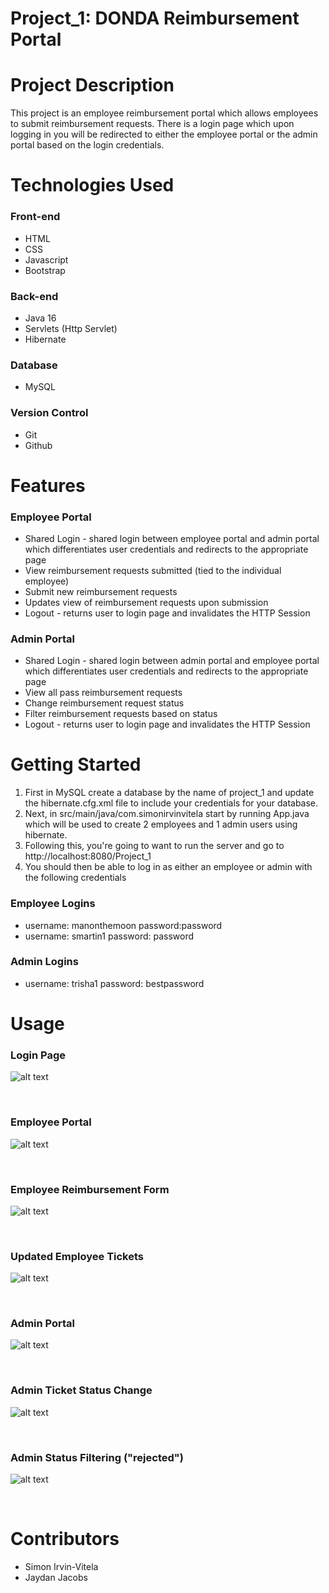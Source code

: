 # Project_1: DONDA Reimbursement Portal
# Project Description
This project is an employee reimbursement portal which allows employees to submit reimbursement requests. There is a login page which upon logging in you will be redirected to either the employee portal or the admin portal based on the login credentials.

# Technologies Used
<h3>Front-end</h3>
 <ul>
  <li> HTML</li>
  <li> CSS </li>
  <li> Javascript </li>
  <li> Bootstrap </li>
 </ul>
<h3>Back-end</h3>
 <ul>
  <li> Java 16</li>
  <li> Servlets (Http Servlet)</li>
  <li> Hibernate</li>
 </ul>
 <h3> Database </h3>
  <ul>
   <li> MySQL </li>
  </ul>
 <h3> Version Control </h3>
  <ul>
   <li> Git </li>
   <li> Github </li>
  </ul>

# Features
<h3> Employee Portal </h3>
<ul>
  <li> Shared Login - shared login between employee portal and admin portal which differentiates user credentials and redirects to the appropriate page</li>
  <li> View reimbursement requests submitted (tied to the individual employee) </li>
  <li> Submit new reimbursement requests </li>
  <li> Updates view of reimbursement requests upon submission</li>
  <li> Logout - returns user to login page and invalidates the HTTP Session</li>
 </ul>
<h3> Admin Portal </h3>
<ul>
  <li> Shared Login - shared login between admin portal and employee portal which differentiates user credentials and redirects to the appropriate page</li>
  <li> View all pass reimbursement requests </li>
  <li> Change reimbursement request status </li>
  <li> Filter reimbursement requests based on status</li>
  <li> Logout - returns user to login page and invalidates the HTTP Session</li>
 </ul>
 
# Getting Started
<ol>
 <li> First in MySQL create a database by the name of project_1 and update the hibernate.cfg.xml file to include your credentials for your database.</li>
 <li> Next, in src/main/java/com.simonirvinvitela start by running App.java which will be used to create 2 employees and 1 admin users using hibernate. </li>
 <li> Following this, you're going to want to run the server and go to http://localhost:8080/Project_1 </li>
 <li> You should then be able to log in as either an employee or admin with the following credentials</li>
</ol>
 
 <h3>Employee Logins</h3>
 <ul>
 <li> username: manonthemoon password:password </li>
 <li> username: smartin1 password: password </li>
 </ul>
 
 <h3>Admin Logins</h3>
 <ul>
 <li> username: trisha1 password: bestpassword </li>
 </ul>
 
# Usage
<h3> Login Page </h3>

![alt text](https://github.com/simonirvinvitela730/project_1/blob/main/images/Employee_Login.png?raw=true)

<br>

<h3> Employee Portal </h3>

![alt text](https://github.com/simonirvinvitela730/project_1/blob/main/images/Employee_Portal.png?raw=true)

<br>

<h3> Employee Reimbursement Form </h3>

![alt text](https://github.com/simonirvinvitela730/project_1/blob/main/images/Employee_Reimbursement_Form.png?raw=true)

<br>

<h3> Updated Employee Tickets </h3>

![alt text](https://github.com/simonirvinvitela730/project_1/blob/main/images/Updated_Employee_Portal.png?raw=true)

<br>

<h3> Admin Portal </h3>

![alt text](https://github.com/simonirvinvitela730/project_1/blob/main/images/Admin_Portal.png?raw=true)

<br>

<h3> Admin Ticket Status Change</h3>

![alt text](https://github.com/simonirvinvitela730/project_1/blob/main/images/Updated_Admin_Portal.png?raw=true)

<br>

<h3> Admin Status Filtering ("rejected")</h3>

![alt text](https://github.com/simonirvinvitela730/project_1/blob/main/images/Admin_Filtering.png?raw=true)

<br>

# Contributors
 <ul>
  <li> Simon Irvin-Vitela </li>
  <li> Jaydan Jacobs </li>
 </ul>
  
